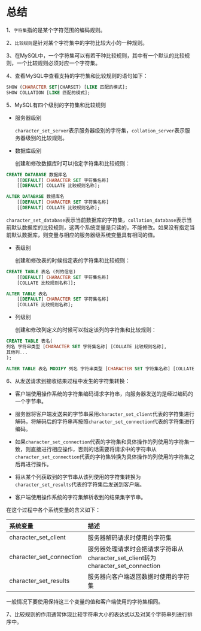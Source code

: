 # 总结

1、`字符集`指的是某个字符范围的编码规则。

2、`比较规则`是针对某个字符集中的字符比较大小的一种规则。

3、在MySQL中，一个字符集可以有若干种比较规则，其中有一个默认的比较规则，一个比较规则必须对应一个字符集。

4、查看MySQL中查看支持的字符集和比较规则的语句如下：

```sql
SHOW (CHARACTER SET|CHARSET) [LIKE 匹配的模式];
SHOW COLLATION [LIKE 匹配的模式];
```
5、MySQL有四个级别的字符集和比较规则

* 服务器级别

   `character_set_server`表示服务器级别的字符集，`collation_server`表示服务器级别的比较规则。

* 数据库级别

    创建和修改数据库时可以指定字符集和比较规则：

```sql
CREATE DATABASE 数据库名
    [[DEFAULT] CHARACTER SET 字符集名称]
    [[DEFAULT] COLLATE 比较规则名称];

ALTER DATABASE 数据库名
    [[DEFAULT] CHARACTER SET 字符集名称]
    [[DEFAULT] COLLATE 比较规则名称];
```
   `character_set_database`表示当前数据库的字符集，`collation_database`表示当前默认数据库的比较规则，这两个系统变量是只读的，不能修改。如果没有指定当前默认数据库，则变量与相应的服务器级系统变量具有相同的值。

* 表级别

   创建和修改表的时候指定表的字符集和比较规则：

```sql
CREATE TABLE 表名 (列的信息)
    [[DEFAULT] CHARACTER SET 字符集名称]
    [COLLATE 比较规则名称]];

ALTER TABLE 表名
    [[DEFAULT] CHARACTER SET 字符集名称]
    [COLLATE 比较规则名称];
```
* 列级别

   创建和修改列定义的时候可以指定该列的字符集和比较规则：

```sql
CREATE TABLE 表名(
列名 字符串类型 [CHARACTER SET 字符集名称] [COLLATE 比较规则名称],
其他列...
);

ALTER TABLE 表名 MODIFY 列名 字符串类型 [CHARACTER SET 字符集名称] [COLLATE 比较规则名称];
```

6、从发送请求到接收结果过程中发生的字符集转换：

 * 客户端使用操作系统的字符集编码请求字符串，向服务器发送的是经过编码的一个字节串。

* 服务器将客户端发送来的字节串采用`character_set_client`代表的字符集进行解码，将解码后的字符串再按照`character_set_connection`代表的字符集进行编码。

* 如果`character_set_connection`代表的字符集和具体操作的列使用的字符集一致，则直接进行相应操作，否则的话需要将请求中的字符串从`character_set_connection`代表的字符集转换为具体操作的列使用的字符集之后再进行操作。

* 将从某个列获取到的字节串从该列使用的字符集转换为`character_set_results`代表的字符集后发送到客户端。

* 客户端使用操作系统的字符集解析收到的结果集字节串。

在这个过程中各个系统变量的含义如下：

|系统变量|描述|
|:---|:---|
|character_set_client|服务器解码请求时使用的字符集|
|character_set_connection|服务器处理请求时会把请求字符串从character_set_client转为character_set_connection|
|character_set_results|服务器向客户端返回数据时使用的字符集|

一般情况下要使用保持这三个变量的值和客户端使用的字符集相同。

7、比较规则的作用通常体现比较字符串大小的表达式以及对某个字符串列进行排序中。